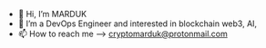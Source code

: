 - 👋 Hi, I’m MARDUK
- 👀 I’m a DevOps Engineer and interested in blockchain web3, AI,  
- 📫 How to reach me --> cryptomarduk@protonmail.com
  


<!---
cryptomarduk/cryptomarduk is a ✨ special ✨ repository because its `README.md` (this file) appears on your GitHub profile.
You can click the Preview link to take a look at your changes.
--->
